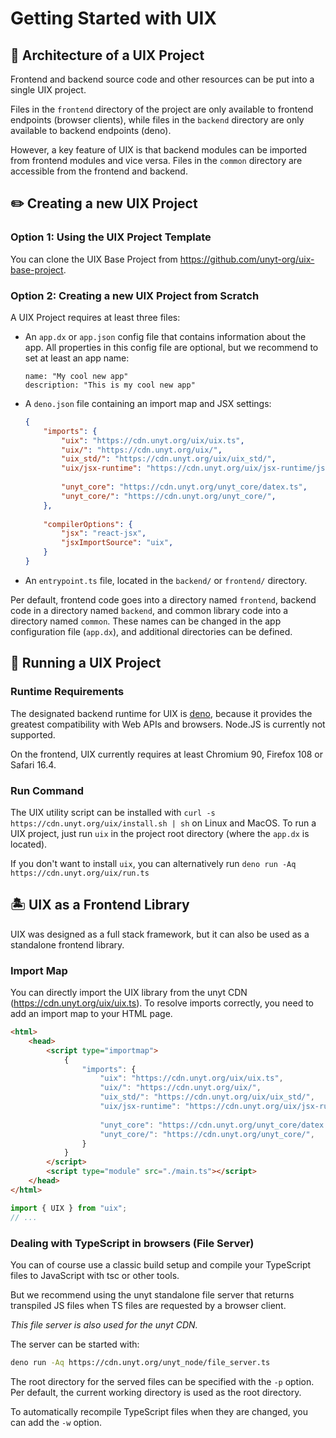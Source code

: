# Getting Started with UIX

## 🧩 Architecture of a UIX Project
Frontend and backend source code and other resources can be put into a single UIX project.

Files in the `frontend` directory of the project are only available to frontend endpoints (browser clients), while files in the `backend` directory are only available to backend endpoints (deno).

However, a key feature of UIX is that backend modules can be imported from frontend modules and vice versa.
Files in the `common` directory are accessible from the frontend and backend.

## ✏️ Creating a new UIX Project

### Option 1: Using the UIX Project Template
You can clone the UIX Base Project from https://github.com/unyt-org/uix-base-project.

### Option 2: Creating a new UIX Project from Scratch

A UIX Project requires at least three files:

 *  An `app.dx` or `app.json` config file that contains information about the app.
    All properties in this config file are optional, but we recommend to set at least an app name:
    ```datex
    name: "My cool new app"
    description: "This is my cool new app"
    ```
 *	A `deno.json` file containing an import map and JSX settings:
    ```json
    {
        "imports": {
            "uix": "https://cdn.unyt.org/uix/uix.ts",
            "uix/": "https://cdn.unyt.org/uix/",
            "uix_std/": "https://cdn.unyt.org/uix/uix_std/",
            "uix/jsx-runtime": "https://cdn.unyt.org/uix/jsx-runtime/jsx.ts",
            
            "unyt_core": "https://cdn.unyt.org/unyt_core/datex.ts",
            "unyt_core/": "https://cdn.unyt.org/unyt_core/",
        },
        
        "compilerOptions": {
            "jsx": "react-jsx",
            "jsxImportSource": "uix",
        }
    }
    ```
 *  An `entrypoint.ts` file, located in the `backend/` or `frontend/` directory.


Per default, frontend code goes into a directory named `frontend`, backend code in a directory named
`backend`, and common library code into a directory named `common`. These names can be changed in the app configuration file (`app.dx`), and additional directories can be defined.


## 🔌 Running a UIX Project

### Runtime Requirements
The designated backend runtime for UIX is [deno](https://deno.land/manual@v1.32.3/getting_started/installation), because it provides the greatest compatibility with Web APIs and browsers. Node.JS is currently not supported.

On the frontend, UIX currently requires at least Chromium 90, Firefox 108 or Safari 16.4.

### Run Command
The UIX utility script can be installed with `curl -s https://cdn.unyt.org/uix/install.sh | sh` on Linux and MacOS.
To run a UIX project, just run `uix` in the project root directory (where the `app.dx` is located).

If you don't want to install `uix`, you can alternatively run `deno run -Aq https://cdn.unyt.org/uix/run.ts`


## 🏝 UIX as a Frontend Library
UIX was designed as a full stack framework, but it can also be used as a standalone frontend library.

### Import Map
You can directly import the UIX library from the unyt CDN (https://cdn.unyt.org/uix/uix.ts).
To resolve imports correctly, you need to add an import map to your HTML page.

```html
<html>
    <head>
        <script type="importmap">
            {
                "imports": {
                    "uix": "https://cdn.unyt.org/uix/uix.ts",
                    "uix/": "https://cdn.unyt.org/uix/",
                    "uix_std/": "https://cdn.unyt.org/uix/uix_std/",
                    "uix/jsx-runtime": "https://cdn.unyt.org/uix/jsx-runtime/jsx.ts",
                    
                    "unyt_core": "https://cdn.unyt.org/unyt_core/datex.ts",
                    "unyt_core/": "https://cdn.unyt.org/unyt_core/",
                }
            }
        </script>
        <script type="module" src="./main.ts"></script>
    </head>
</html>
```


```typescript
import { UIX } from "uix";
// ...
```

### Dealing with TypeScript in browsers (File Server)

You can of course use a classic build setup and compile your TypeScript files to JavaScript with tsc or other tools.

But we recommend using the unyt standalone file server that returns transpiled JS files when TS files are requested by a browser client.

*This file server is also used for the unyt CDN.*

The server can be started with:

```bash
deno run -Aq https://cdn.unyt.org/unyt_node/file_server.ts
```

The root directory for the served files can be specified with the `-p` option.
Per default, the current working directory is used as the root directory. 

To automatically recompile TypeScript files when they are changed, you can add the `-w` option.